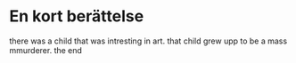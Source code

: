 # En kort berättelse
there was a child that was intresting in art. that child grew upp to be a mass mmurderer. the end

